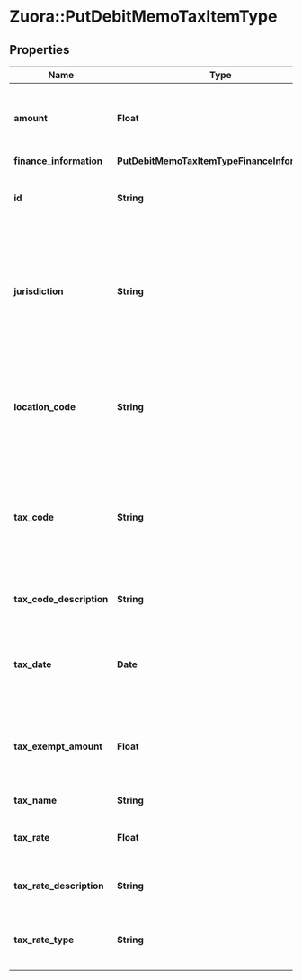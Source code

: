 # Zuora::PutDebitMemoTaxItemType

## Properties
Name | Type | Description | Notes
------------ | ------------- | ------------- | -------------
**amount** | **Float** | The amount of the taxation item in the debit memo item.  | [optional] 
**finance_information** | [**PutDebitMemoTaxItemTypeFinanceInformation**](PutDebitMemoTaxItemTypeFinanceInformation.md) |  | [optional] 
**id** | **String** | The ID of the taxation item in the debit memo item.  | 
**jurisdiction** | **String** | The jurisdiction that applies the tax or VAT. This value is typically a state, province, county, or city.  | [optional] 
**location_code** | **String** | The identifier for the location based on the value of the &#x60;taxCode&#x60; field.  | [optional] 
**tax_code** | **String** | The tax code identifies which tax rules and tax rates to apply to a specific debit memo.  | [optional] 
**tax_code_description** | **String** | The description of the tax code.  | [optional] 
**tax_date** | **Date** | The date that the tax is applied to the debit memo, in &#x60;yyyy-mm-dd&#x60; format.  | [optional] 
**tax_exempt_amount** | **Float** | The amount of taxes or VAT for which the customer has an exemption.  | [optional] 
**tax_name** | **String** | The name of taxation.  | [optional] 
**tax_rate** | **Float** | The tax rate applied to the debit memo.  | [optional] 
**tax_rate_description** | **String** | The description of the tax rate.  | [optional] 
**tax_rate_type** | **String** | The type of the tax rate applied to the debit memo.  | [optional] 


